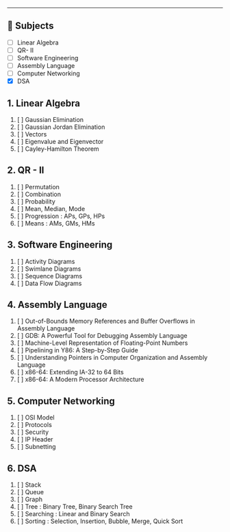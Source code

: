 
---

## 📝 Subjects
- [ ] Linear Algebra
- [ ] QR- II
- [ ] Software Engineering
- [ ] Assembly Language
- [ ] Computer Networking
- [x] DSA
## 1. Linear Algebra

1. [ ] Gaussian Elimination
2. [ ] Gaussian Jordan  Elimination
3. [ ] Vectors
4. [ ] Eigenvalue and Eigenvector
5. [ ] Cayley-Hamilton Theorem
## 2. QR - II

1. [ ] Permutation
2. [ ] Combination
3. [ ] Probability
4. [ ] Mean, Median, Mode
5. [ ] Progression : APs, GPs, HPs
6. [ ] Means : AMs, GMs, HMs

## 3. Software Engineering

1. [ ] Activity Diagrams
2. [ ] Swimlane Diagrams
3. [ ] Sequence Diagrams
4. [ ] Data Flow Diagrams

## 4. Assembly Language

1. [ ] Out-of-Bounds Memory References and Buffer Overflows in Assembly Language
2. [ ] GDB: A Powerful Tool for Debugging Assembly Language
3. [ ] Machine-Level Representation of Floating-Point Numbers
4. [ ] Pipelining in Y86: A Step-by-Step Guide
5. [ ] Understanding Pointers in Computer Organization and Assembly Language
6. [ ] x86-64: Extending IA-32 to 64 Bits
7. [ ] x86-64: A Modern Processor Architecture

## 5. Computer Networking

1. [ ] OSI Model
2. [ ] Protocols
3. [ ] Security
4. [ ] IP Header
5. [ ] Subnetting

## 6. DSA

1. [ ] Stack
2. [ ] Queue
3. [ ] Graph
4. [ ] Tree : Binary Tree, Binary Search Tree
5. [ ] Searching : Linear and Binary Search
6. [ ] Sorting : Selection, Insertion, Bubble, Merge, Quick Sort